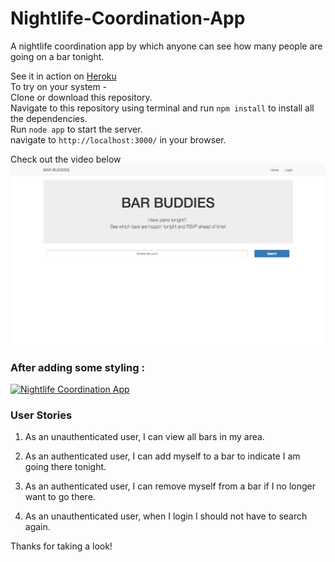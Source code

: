 # Nightlife-Coordination-App
A nightlife coordination app by which anyone can see how many people are going on a bar tonight.  
  
See it in action on [Heroku](https://kunal-nightlife-app.herokuapp.com)  
To try on your system -  
Clone or download this repository.  
Navigate to this repository using terminal and run `npm install` to install all the dependencies.  
Run `node app` to start the server.  
navigate to `http://localhost:3000/` in your browser.  
  
Check out the video below    
[![Nightlife Coordination App](https://github.com/abkunal/Nightlife-Coordination-App/blob/master/Nightlife%20coordination%20screenshot.png)](https://www.youtube.com/watch?v=k-bZFgaa9Kc) 



### After adding some styling :

[![Nightlife Coordination App](https://github.com/abkunal/Nightlife-Coordination-App/blob/master/stylenightlifeapp.png)](https://www.youtube.com/watch?v=k-bZFgaa9Kc) 


  
### User Stories  
  
1. As an unauthenticated user, I can view all bars in my area.  
  
2. As an authenticated user, I can add myself to a bar to indicate I am going there tonight.  
  
3. As an authenticated user, I can remove myself from a bar if I no longer want to go there.  
  
4. As an unauthenticated user, when I login I should not have to search again.  
  
Thanks for taking a look!  
